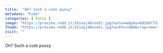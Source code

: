 ```yaml
---
title:  "Oh? Such a cute pussy"
metadate: "hide"
categories: [ Pussy ]
image: "https://preview.redd.it/2kiayj48coo51.jpg?auto=webp&s=b02b0f7328dee72fd5a6417317befe77aa4c5746"
thumb: "https://preview.redd.it/2kiayj48coo51.jpg?width=1080&crop=smart&auto=webp&s=f666052193a5745686f700b41f20ced5c30198e5"
visit: ""
---
```

Oh? Such a cute pussy
